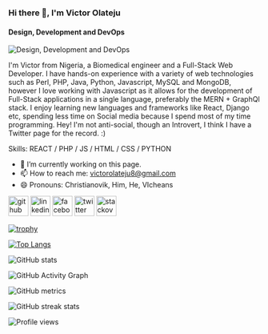 ### Hi there 👋, I'm Victor Olateju
#### Design, Development and DevOps
![Design, Development and DevOps](https://res.cloudinary.com/brainballer/image/upload/v1628528863/Victor_Olateju_hkkucz.png)

I'm Victor from Nigeria, a Biomedical engineer and a Full-Stack Web Developer. I have hands-on experience with a variety of web technologies such as Perl, PHP, Java, Python, Javascript, MySQL and MongoDB, however I love working with Javascript as it allows for the development of Full-Stack applications in a single language, preferably the MERN + GraphQl stack.
I enjoy learning new languages and frameworks like React, Django etc, spending less time on Social media because I spend most of my time programming. Hey! I'm not anti-social, though an Introvert, I think I have a Twitter page for the record. :)

Skills: REACT / PHP / JS / HTML / CSS / PYTHON

- 🔭 I’m currently working on this page. 
- 📫 How to reach me: victorolateju8@gmail.com 
- 😄 Pronouns: Christianovik, Him, He, VIcheans 


[<img src='https://cdn.jsdelivr.net/npm/simple-icons@3.0.1/icons/github.svg' alt='github' height='40'>](https://github.com/https://github.com/Vicheans)  [<img src='https://cdn.jsdelivr.net/npm/simple-icons@3.0.1/icons/linkedin.svg' alt='linkedin' height='40'>](https://www.linkedin.com/in/https://www.linkedin.com/in/victor-daniel-olateju-7a629116a//)  [<img src='https://cdn.jsdelivr.net/npm/simple-icons@3.0.1/icons/facebook.svg' alt='facebook' height='40'>](https://www.facebook.com/https://www.facebook.com/victor.olateju.90)  [<img src='https://cdn.jsdelivr.net/npm/simple-icons@3.0.1/icons/twitter.svg' alt='twitter' height='40'>](https://twitter.com/https://twitter.com/_Vicheans?s=09)  [<img src='https://cdn.jsdelivr.net/npm/simple-icons@3.0.1/icons/stackoverflow.svg' alt='stackoverflow' height='40'>](https://stackoverflow.com/users/https://stackoverflow.com/users/11484914/vicheans)  

[![trophy](https://github-profile-trophy.vercel.app/?username=Vicheans)](https://github.com/vicheans/github-profile-trophy)

[![Top Langs](https://github-readme-stats.vercel.app/api/top-langs/?username=Vicheans)](https://github.com/vicheans/github-readme-stats)

![GitHub stats](https://github-readme-stats.vercel.app/api?username=https://github.com/Vicheans&show_icons=true&count_private=true)  

![GitHub Activity Graph](https://activity-graph.herokuapp.com/graph?username=Vicheans)  

![GitHub metrics](https://metrics.lecoq.io/Vicheans)  

![GitHub streak stats](https://github-readme-streak-stats.herokuapp.com/?user=Vicheans)  

![Profile views](https://gpvc.arturio.dev/Vicheans)  
